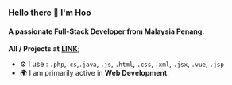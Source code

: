 ### Hello there 👋 I'm Hoo

#### A passionate Full-Stack Developer from Malaysia Penang.

**All / Projects at** [**LINK**](https://hoo-cv-website.vercel.app/);<br>

- ⚙️ I use : `.php`,`.cs`,`.java`, `.js`, `.html`, `.css`, `.xml`, `.jsx`, `.vue`, `.jsp`
- 🌍 I am primarily active in **Web Development**.
